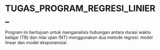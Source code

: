 # TUGAS_PROGRAM_REGRESI_LINIER_
Program ini bertujuan untuk menganalisis hubungan antara durasi waktu belajar (TB) dan nilai ujian (NT) menggunakan dua metode regresi: model linear dan model eksponensial. 

